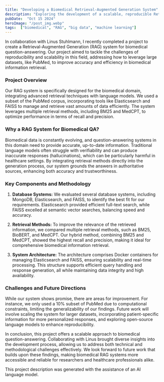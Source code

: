 ```yaml
---
title: "Developing a Biomedical Retrieval-Augmented Generation System"
description: "Exploring the development of a scalable, reproducible Retrieval-Augmented Generation (RAG) system for biomedical question-answering, in collaboration with Linus Stuhlmann."
pubDate:  "Oct 15 2024"
heroImage: "/post_img.webp"
tags:  ["biomedical", "RAG", "big data", "machine learning"]
---
```



In collaboration with Linus Stuhlmann, I recently completed a project to create a Retrieval-Augmented Generation (RAG) system for biomedical question-answering. Our project aimed to tackle the challenges of reproducibility and scalability in this field, addressing how to leverage large datasets, like PubMed, to improve accuracy and efficiency in biomedical information retrieval.

### Project Overview

Our RAG system is specifically designed for the biomedical domain, integrating advanced retrieval techniques with language models. We used a subset of the PubMed corpus, incorporating tools like Elasticsearch and FAISS to manage and retrieve vast amounts of data efficiently. The system leverages multiple retrieval methods, including BM25 and MedCPT, to optimize performance in terms of recall and precision. 

### Why a RAG System for Biomedical QA?

Biomedical data is constantly evolving, and question-answering systems in this domain need to provide accurate, up-to-date information. Traditional language models often struggle with verifiability and can produce inaccurate responses (hallucinations), which can be particularly harmful in healthcare settings. By integrating retrieval methods directly into the generation process, our system grounds the answers in authoritative sources, enhancing both accuracy and trustworthiness.

### Key Components and Methodology

1. **Database Systems:** We evaluated several database systems, including MongoDB, Elasticsearch, and FAISS, to identify the best fit for our requirements. Elasticsearch provided efficient full-text search, while FAISS excelled at semantic vector searches, balancing speed and accuracy.

2. **Retrieval Methods:** To improve the relevance of the retrieved information, we compared multiple retrieval methods, such as BM25, BioBERT, and MedCPT. Our hybrid method, combining BM25 and MedCPT, showed the highest recall and precision, making it ideal for comprehensive biomedical information retrieval.

3. **System Architecture:** The architecture comprises Docker containers for managing Elasticsearch and FAISS, ensuring scalability and real-time processing. This structure supports efficient query handling and response generation, all while maintaining data integrity and high availability.

### Challenges and Future Directions

While our system shows promise, there are areas for improvement. For instance, we only used a 10% subset of PubMed due to computational constraints, limiting the generalizability of our findings. Future work will involve scaling the system for larger datasets, incorporating patient-specific information for more personalized responses, and exploring open-source language models to enhance reproducibility.

In conclusion, this project offers a scalable approach to biomedical question-answering. Collaborating with Linus brought diverse insights into the development process, allowing us to address both technical and methodological challenges effectively. We look forward to future work that builds upon these findings, making biomedical RAG systems more accessible and reliable for researchers and healthcare professionals alike.

This project description was generated with the assistance of an AI language model.